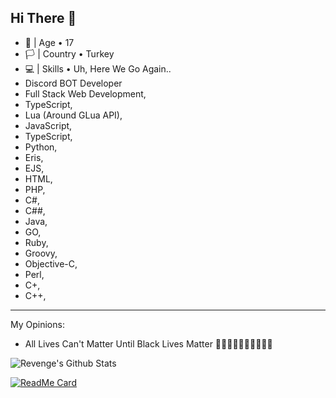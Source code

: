 ## Hi There 👋
- 🎂 | Age • 17
- 🏳️ | Country • Turkey
- 💻 | Skills • Uh, Here We Go Again..
- Discord BOT Developer
- Full Stack Web Development,
- TypeScript,
- Lua (Around GLua API),
- JavaScript,
- TypeScript,
- Python,
- Eris,
- EJS,
- HTML,
- PHP,
- C#,
- C##,
- Java,
- GO,
- Ruby,
- Groovy,
- Objective-C,
- Perl,
- C+,
- C++,

------------------

My Opinions:
- All Lives Can't Matter Until Black Lives Matter ✊🏻✊🏼✊🏽✊🏾✊🏿

![Revenge's Github Stats](https://github-readme-stats.vercel.app/api?username=Aventadoria&show_icons=true&theme=radical)

[![ReadMe Card](https://github-readme-stats.vercel.app/api/pin/?username=Aventadoria&repo=github-readme-stats)](https://github.com/anuraghazra/github-readme-stats)

